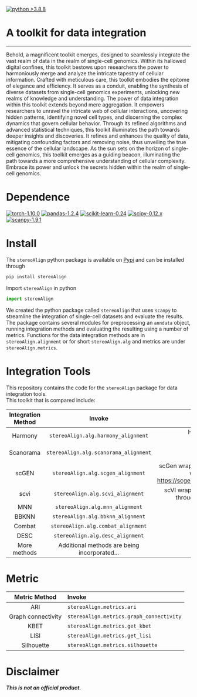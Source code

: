 [![python >3.8.8](https://img.shields.io/badge/python-3.8.8-brightgreen)](https://www.python.org/)          
# A toolkit for data integration
***        
Behold, a magnificent toolkit emerges, designed to seamlessly integrate the vast realm of data in the realm of single-cell genomics.   Within its hallowed digital confines, this toolkit bestows upon researchers the power to harmoniously merge and analyze the intricate tapestry of cellular information. Crafted with meticulous care, this toolkit embodies the epitome of elegance and efficiency.   It serves as a conduit, enabling the synthesis of diverse datasets from single-cell genomics experiments, unlocking new realms of knowledge and understanding. The power of data integration within this toolkit extends beyond mere aggregation.   It empowers researchers to unravel the intricate web of cellular interactions, uncovering hidden patterns, identifying novel cell types, and discerning the complex dynamics that govern cellular behavior. Through its refined algorithms and advanced statistical techniques, this toolkit illuminates the path towards deeper insights and discoveries.   It refines and enhances the quality of data, mitigating confounding factors and removing noise, thus unveiling the true essence of the cellular landscape. As the sun sets on the horizon of single-cell genomics, this toolkit emerges as a guiding beacon, illuminating the path towards a more comprehensive understanding of cellular complexity.   Embrace its power and unlock the secrets hidden within the realm of single-cell genomics.          
            
# Dependence        
[![torch-1.10.0](https://img.shields.io/badge/torch-1.10.0-red)](https://pytorch.org/get-started/previous-versions/)
[![pandas-1.2.4](https://img.shields.io/badge/pandas-1.2.4-lightgrey)](https://github.com/pandas-dev/pandas)
[![scikit-learn-0.24](https://img.shields.io/badge/scikit-0.24.x-brightgreen)](https://github.com/scikit-learn/scikit-learn/tree/0.24.X)
[![scipy-0.12.x](https://img.shields.io/badge/scipy-0.12.x-yellow)](https://github.com/scipy/scipy/tree/maintenance/0.12.x)
[![scanpy-1.9.1](https://img.shields.io/badge/scanpy-1.9.1-informational)](https://pypi.org/project/scanpy/)           
                
# Install         
The `stereoAlign` python package is available on [Pypi]() and can be installed through      
```python
pip install stereoAlign
```            
Import `stereoAlign` in python  
```python
import stereoAlign
```
We created the python package called `stereoAlign` that uses `scanpy` to streamline the integration of single-cell datasets and evaluate the results. The package contains several modules for preprocessing an `anndata` object, running integration methods and evaluating the resulting using a number of metrics. Functions for the data integration methods are in `stereoAlign.alignment` or for short `stereoAlign.alg` and metrics are under `stereoAlign.metrics`.
       
        
# Integration Tools        
This repository contains the code for the `stereoAlign` package for data integration tools.           
This toolkit that is compared include:          

| **Integration Method** |                  **Invoke**                  |                                                                                                   **Describe**                                                                                                   |
|:----------------------:|:--------------------------------------------:|:----------------------------------------------------------------------------------------------------------------------------------------------------------------------------------------------------------------:|
|        Harmony         |     `stereoAlign.alg.harmony_alignment`      |                                                        Harmony wrapper function based on `harmony-pytorch` <https://github.com/lilab-bcb/harmony-pytorch>                                                        |
|       Scanorama        |    `stereoAlign.alg.scanorama_alignment`     |                                                             Scanorama wrapper function based on `scanorama` <https://github.com/brianhie/scanorama>                                                              |
|         scGEN          |      `stereoAlign.alg.scgen_alignment`       | scGen wrapper function based on `scgen` <https://github.com/theislab/scgen> with parametrization taken from the tutorial `notebook` <https://scgen.readthedocs.io/en/stable/tutorials/scgen_batch_removal.html>. |
|          scvi          |      `stereoAlign.alg.scvi_alignment`        |                                  scVI wrapper function based on scvi-tools version >=0.16.0 (available through <https://docs.scvi-tools.org/en/stable/installation.html>)                                        |
|          MNN           |       `stereoAlign.alg.mnn_alignment`        |                                                                                                                                                                                                                  |
|         BBKNN          |      `stereoAlign.alg.bbknn_alignment`       |                                                                                                                                                                                                                  |
|         Combat         |      `stereoAlign.alg.combat_alignment`      |                                                                                                                                                                                                                  |
|          DESC          |       `stereoAlign.alg.desc_alignment`       |                                                                                                                                                                                                                  |
|      More methods      | Additional methods are being incorporated... |                                                                                                                                                                                                                  |

        
# Metric        
|  **Metric Method**  | **Invoke**                               |
|:-------------------:|:-----------------------------------------|
|         ARI         | `stereoAlign.metrics.ari`                |
| Graph connectivity  | `stereoAlign.metrics.graph_connectivity` |
|        KBET         | `stereoAlign.metrics.get_kbet`           |
|        LISI         | `stereoAlign.metrics.get_lisi`           |
|     Silhouette      | `stereoAlign.metrics.silhouette`         |
        

 
# Disclaimer        
***This is not an official product.***    
            
            
